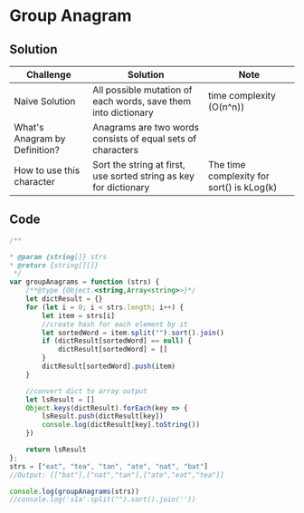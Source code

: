 # Group Anagram

## Solution

| Challenge                     | Solution                                                          | Note                                      |
| ----------------------------- | ----------------------------------------------------------------- | ----------------------------------------- |
| Naive Solution                | All possible mutation of each words, save them into dictionary    | time complexity (O(n^n))                  |
| What's Anagram by Definition? | Anagrams are two words consists of equal sets of characters       |                                           |
| How to use this character     | Sort the string at first, use sorted string as key for dictionary | The time complexity for sort() is kLog(k) |

## Code

```js
/**

* @param {string[]} strs
* @return {string[][]}
 */
var groupAnagrams = function (strs) {
    /**@type {Object.<string,Array<string>>}*/
    let dictResult = {}
    for (let i = 0; i < strs.length; i++) {
        let item = strs[i]
        //create hash for each element by it
        let sortedWord = item.split("").sort().join()
        if (dictResult[sortedWord] == null) {
            dictResult[sortedWord] = []
        }
        dictResult[sortedWord].push(item)
    }

    //convert dict to array output
    let lsResult = []
    Object.keys(dictResult).forEach(key => {
        lsResult.push(dictResult[key])
        console.log(dictResult[key].toString())
    })

    return lsResult
};
strs = ["eat", "tea", "tan", "ate", "nat", "bat"]
//Output: [["bat"],["nat","tan"],["ate","eat","tea"]]

console.log(groupAnagrams(strs))
//console.log('s1a'.split("").sort().join(''))
```
